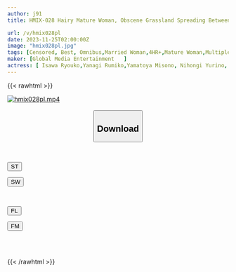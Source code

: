 ```yaml
---
author: j91
title: HMIX-028 Hairy Mature Woman, Obscene Grassland Spreading Between Her Ripe Body And Crotch, Scented Mature Pussy With Strong Sexual Desire, 20 People, 4 Hours

url: /v/hmix028pl
date: 2023-11-25T02:00:00Z
image: "hmix028pl.jpg"
tags: [Censored, Best, Omnibus,Married Woman,4HR+,Mature Woman,Multiple Story	]
maker: [Global Media Entertainment   ]
actress: [ Isawa Ryouko,Yanagi Rumiko,Yamatoya Misono, Nihongi Yurino, Mizuno Yoshie, Hiraoka Rieko, Otowa Ayako, Ono Sachiko, Nishimura Arisa, Kuroki Mari ]
---
```



{{< rawhtml >}}

<div class="video" data-videoid="39G1Xo19zZhddA2">
    <a href="javascript:;">
        <img src="/v/hmix028pl/hmix028pl.jpg" width="WIDTH" height="HEIGHT" alt="hmix028pl.mp4" loading="lazy">
    </a>
</div>

<script type="text/javascript" src="https://j91.asia/asset/on-demand-st.js"></script>

<br>
  <link rel="stylesheet" href="https://j91.asia/asset/bs5.css">
  
  <center>
  <button class="btn btn-primary" type="button" data-bs-toggle="collapse" data-bs-target=".multi-collapse" aria-expanded="false" aria-controls="multiCollapseExample1 multiCollapseExample2"><h2>Download</h2></button></center>
</p>
<div class="row">
  <div class="col">
    <div class="collapse multi-collapse" id="multiCollapseExample1">
      <div class="card card-body">
	      	      <br>
<div class="buttons">  
<p><a href="https://streamtape.to/v/39G1Xo19zZhddA2" target="_blank"><button class="btn-hover color-3"><i class="fa fa-download"></i> ST</button></a></p>
<p><a href="https://flaswish.com/fgqt3xfz56q3" target="_blank"><button class="btn-hover color-2"><i class="fa fa-download"></i> SW</button></a></p></div>
    </div>
  </div>
</div>
  <div class="col">
    <div class="collapse multi-collapse" id="multiCollapseExample2">
      <div class="card card-body">
	      <br>
<div class="buttons">
<p><a href="javascript:;" target="_blank"><button class="btn-hover color-9"><i class="fa fa-download"></i> FL</button></a></p>
<p><a href="https://filemoon.sx/d/1bvvpw36mctp" target="_blank"><button class="btn-hover color-8"><i class="fa fa-download"></i> FM</button></a></p></div>
<br><br>
      </div>
    </div>
  </div>
</div>

{{< /rawhtml >}}
